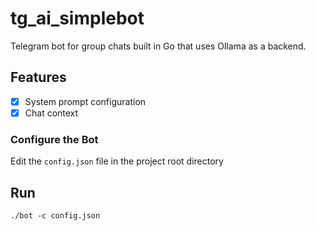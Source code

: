 # tg_ai_simplebot

 Telegram bot for group chats built in Go that uses Ollama as a backend.

## Features

- [X] System prompt configuration
- [X] Chat context

### Configure the Bot

Edit the `config.json` file in the project root directory

## Run

`./bot -c config.json`
